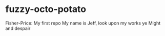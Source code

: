 # fuzzy-octo-potato
Fisher-Price: My first repo
My name is Jeff, look upon my works ye Might and despair
